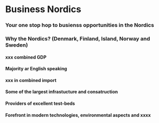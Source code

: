 # Business Nordics

### Your one stop hop to busienss opportunities in the Nordics

### Why the Nordics? (Denmark, Finland, Island, Norway and Sweden)
#### xxx combined GDP
#### Majority ar English speaking
#### xxx in combined import 
#### Some of the largest infrastucture and consatruction 
#### Providers of excellent test-beds
#### Forefront in modern technologies, environmental aspects and xxxx